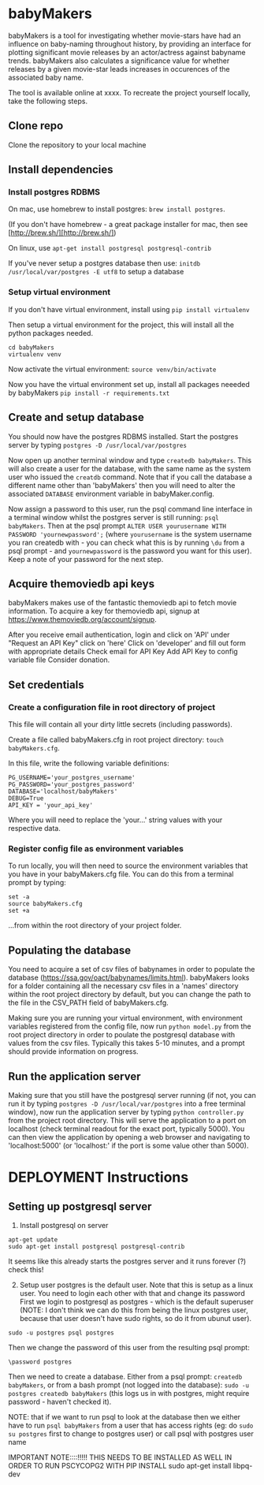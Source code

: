 # babyMakers

babyMakers is a tool for investigating whether movie-stars have had an influence on baby-naming throughout history, by providing an interface for plotting significant movie releases by an actor/actress against babyname trends. babyMakers also calculates a significance value for whether releases by a given movie-star leads increases in occurences of the associated baby name.

The tool is available online at  xxxx. To recreate the project yourself locally, take the following steps.

## Clone repo

Clone the repository to your local machine

## Install dependencies

### Install postgres RDBMS

On mac, use homebrew to install postgres: `brew install postgres`.

(If you don't have homebrew - a great package installer for mac, then see [http://brew.sh/][http://brew.sh/])

On linux, use `apt-get install postgresql postgresql-contrib`

If you've never setup a postgres database then use: `initdb /usr/local/var/postgres -E utf8` to setup a database


### Setup virtual environment

If you don't have virtual environment, install using `pip install virtualenv`

Then setup a virtual environment for the project, this will install all the python packages needed.

```
cd babyMakers
virtualenv venv
```

Now activate the virtual environment: `source venv/bin/activate`

Now you have the virtual environment set up, install all packages neeeded by babyMakers `pip install -r requirements.txt`


## Create and setup database

You should now have the postgres RDBMS installed. Start the postgres server by typing `postgres -D /usr/local/var/postgres`

Now open up another terminal window and type `createdb babyMakers`. This will also create a user for the database, with the same name as the system user who issued the `creatdb` command. Note that if you call the database a different name other than 'babyMakers' then you will need to alter the associated `DATABASE` environment variable in babyMaker.config.

Now assign a password to this user, run the psql command line interface in a terminal window whilst the postgres server is still running: `psql babyMakers`. Then at the psql prompt `ALTER USER yourusername WITH PASSWORD 'yournewpassword';` (where `yourusername` is the system username you ran createdb with - you can check what this is by running `\du` from a psql prompt - and `yournewpassword` is the password you want for this user). Keep a note of your password for the next step.

## Acquire themoviedb api keys

babyMakers makes use of the fantastic themoviedb api to fetch movie information. To acquire a key for themoviedb api, signup at https://www.themoviedb.org/account/signup.

After you receive email authentication, login and click on 'API'
under "Request an API Key" click on 'here'
Click on 'developer' and fill out form with appropriate details
Check email for API Key
Add API Key to config variable file
Consider donation.

## Set credentials

### Create a configuration file in root directory of project

This file will contain all your dirty little secrets (including passwords).

Create a file called babyMakers.cfg in root project directory: `touch babyMakers.cfg`.

In this file, write the following variable definitions:

```
PG_USERNAME='your_postgres_username'
PG_PASSWORD='your_postgres_password'
DATABASE='localhost/babyMakers'
DEBUG=True
API_KEY = 'your_api_key'
```

Where you will need to replace the 'your...' string values with your respective data.

### Register config file as environment variables

To run locally, you will then need to source the environment variables that you have in your babyMakers.cfg file. You can do this from a terminal prompt by typing:

```
set -a
source babyMakers.cfg
set +a
```

...from within the root directory of your project folder.

## Populating the database

You need to acquire a set of csv files of babynames in order to populate the database (https://ssa.gov/oact/babynames/limits.html). babyMakers looks for a folder containing all the necessary csv files in a 'names' directory within the root project directory by default, but you can change the path to the file in the CSV_PATH field of babyMakers.cfg.

Making sure you are running your virtual environment, with environment variables registered from the config file, now run `python model.py` from the root project directory in order to poulate the postgresql database with values from the csv files. Typically this takes 5-10 minutes, and a prompt should provide information on progress.

## Run the application server

Making sure that you still have the postgresql server running (if not, you can run it by typing `postgres -D /usr/local/var/postgres` into a free terminal window), now run the application server by typing `python controller.py` from the project root directory. This will serve the application to a port on localhost (check terminal readout for the exact port, typically 5000). You can then view the application by opening a web browser and navigating to 'localhost:5000' (or 'localhost:<xxxx>' if the port is some value <xxxx> other than 5000).



# DEPLOYMENT Instructions

## Setting up postgresql server

1. Install postgresql on server
```
apt-get update
sudo apt-get install postgresql postgresql-contrib
```
It seems like this already starts the postgres server and it runs forever (?) check this!

2. Setup user
postgres is the default user. Note that this is setup as a linux user.  You need to login each other with that and change its password
First we login to postgresql as postgres - which is the default superuser (NOTE: 	I don't think we can do this from being the linux postgres user, because that user doesn't have sudo rights, so do it from ubunut user).
```
sudo -u postgres psql postgres
```
Then we change the password of this user from the resulting psql prompt:
```
\password postgres
```

Then we need to create a database. Either from a psql prompt: `createdb babyMakers`, or from a bash prompt (not logged into the database): `sudo -u postgres createdb babyMakers` (this logs us in with postgres, might require password - haven't checked it).

NOTE: that if we want to run psql to look at the database then we either have to run `psql babyMakers` from a user that has access rights (eg: do `sudo su postgres` first to change to postgres user) or call psql with postgres user name



IMPORTANT NOTE::::!!!!!
THIS NEEDS TO BE INSTALLED AS WELL IN ORDER TO RUN PSCYCOPG2 WITH PIP INSTALL
sudo apt-get install libpq-dev




<!-- How to SCP onto remote machine (note from terminal on local machine, not from existing ssh session):

scp -r -i <.PEM KEY LOCATION ON LOCAL COMPUTER> names/ <USERNAME REMOTE>@<IP ADDRESS REMOTE>:/home/ubuntu/babyMakers/

Note that the -i switch is for locating the public key and was crucial! -->


<!-- Instructions for PostgreSQL on ubuntu: https://help.ubuntu.com/community/PostgreSQL -->

<!-- To start off, we need to set the password of the PostgreSQL user (role) called "postgres"; we will not be able to access the server externally otherwise. As the local “postgres” Linux user, we are allowed to connect and manipulate the server using the psql command.

In a terminal, type:


sudo -u postgres psql postgres
this connects as a role with same name as the local user, i.e. "postgres", to the database called "postgres" (1st argument to psql).

Set a password for the "postgres" database role using the command:

\password postgres
and give your password when prompted. The password text will be hidden from the console for security purposes.

Type Control+D or \q to exit the posgreSQL prompt. -->




<!-- source babyMakers.cfg

http://stackoverflow.com/questions/14904142/export-variables-defined-in-another-file -->
